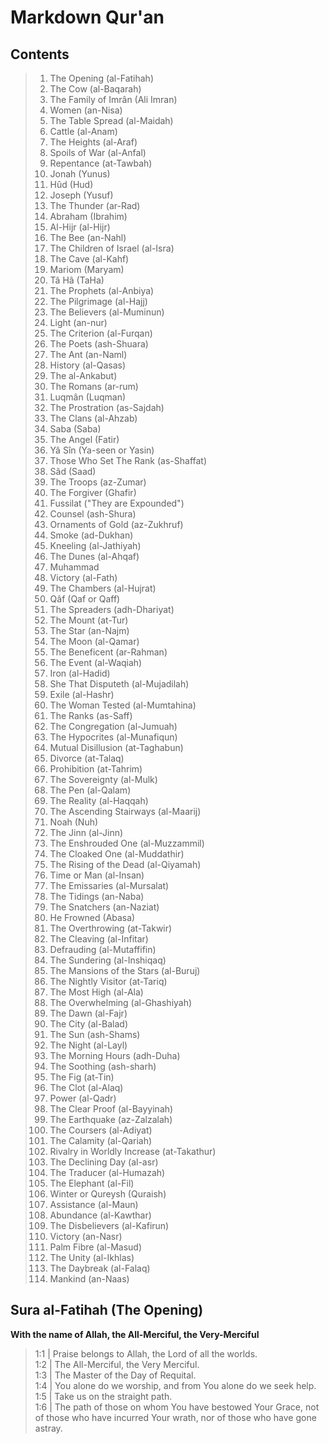 # Markdown Qur'an


## Contents

> 1. The Opening (al-Fatihah)
> 2. The Cow (al-Baqarah)
> 3. The Family of Imrân (Ali Imran)
> 4. Women (an-Nisa)
> 5. The Table Spread (al-Maidah)
> 6. Cattle (al-Anam)
> 7. The Heights (al-Araf)
> 8. Spoils of War (al-Anfal)
> 9. Repentance (at-Tawbah)
> 10. Jonah (Yunus)
> 11. Hûd (Hud)
> 12. Joseph (Yusuf)
> 13. The Thunder (ar-Rad)
> 14. Abraham (Ibrahim)
> 15. Al-Hijr (al-Hijr)
> 16. The Bee (an-Nahl)
> 17. The Children of Israel (al-Isra)
> 18. The Cave (al-Kahf)
> 19. Mariom (Maryam)
> 20. Tâ Hâ (TaHa)
> 21. The Prophets (al-Anbiya)
> 22. The Pilgrimage (al-Hajj)
> 23. The Believers (al-Muminun)
> 24. Light (an-nur)
> 25. The Criterion (al-Furqan)
> 26. The Poets (ash-Shuara)
> 27. The Ant (an-Naml)
> 28. History (al-Qasas)
> 29. The al-Ankabut)
> 30. The Romans (ar-rum)
> 31. Luqmân (Luqman)
> 32. The Prostration (as-Sajdah)
> 33. The Clans (al-Ahzab)
> 34. Saba (Saba)
> 35. The Angel (Fatir)
> 36. Yâ Sîn (Ya-seen or Yasin)
> 37. Those Who Set The Rank (as-Shaffat)
> 38. Sâd (Saad)
> 39. The Troops (az-Zumar)
> 40. The Forgiver (Ghafir)
> 41. Fussilat ("They are Expounded")
> 42. Counsel (ash-Shura)
> 43. Ornaments of Gold (az-Zukhruf)
> 44. Smoke (ad-Dukhan)
> 45. Kneeling (al-Jathiyah)
> 46. The Dunes (al-Ahqaf)
> 47. Muhammad
> 48. Victory (al-Fath)
> 49. The Chambers (al-Hujrat)
> 50. Qâf (Qaf or Qaff)
> 51. The Spreaders (adh-Dhariyat)
> 52. The Mount (at-Tur)
> 53. The Star (an-Najm)
> 54. The Moon (al-Qamar)
> 55. The Beneficent (ar-Rahman)
> 56. The Event (al-Waqiah)
> 57. Iron (al-Hadid)
> 58. She That Disputeth (al-Mujadilah)
> 59. Exile (al-Hashr)
> 60. The Woman Tested (al-Mumtahina)
> 61. The Ranks (as-Saff)
> 62. The Congregation (al-Jumuah)
> 63. The Hypocrites (al-Munafiqun)
> 64. Mutual Disillusion (at-Taghabun)
> 65. Divorce (at-Talaq)
> 66. Prohibition (at-Tahrim)
> 67. The Sovereignty (al-Mulk)
> 68. The Pen (al-Qalam)
> 69. The Reality (al-Haqqah)
> 70. The Ascending Stairways (al-Maarij)
> 71. Noah (Nuh)
> 72. The Jinn (al-Jinn)
> 73. The Enshrouded One (al-Muzzammil)
> 74. The Cloaked One (al-Muddathir)
> 75. The Rising of the Dead (al-Qiyamah)
> 76. Time or Man (al-Insan)
> 77. The Emissaries (al-Mursalat)
> 78. The Tidings (an-Naba)
> 79. The Snatchers (an-Naziat)
> 80. He Frowned (Abasa)
> 81. The Overthrowing (at-Takwir)
> 82. The Cleaving (al-Infitar)
> 83. Defrauding (al-Mutaffifin)
> 84. The Sundering (al-Inshiqaq)
> 85. The Mansions of the Stars (al-Buruj)
> 86. The Nightly Visitor (at-Tariq)
> 87. The Most High (al-Ala)
> 88. The Overwhelming (al-Ghashiyah)
> 89. The Dawn (al-Fajr)
> 90. The City (al-Balad)
> 91. The Sun (ash-Shams)
> 92. The Night (al-Layl)
> 93. The Morning Hours (adh-Duha)
> 94. The Soothing (ash-sharh)
> 95. The Fig (at-Tin)
> 96. The Clot (al-Alaq)
> 97. Power (al-Qadr)
> 98. The Clear Proof (al-Bayyinah)
> 99. The Earthquake (az-Zalzalah)
> 100. The Coursers (al-Adiyat)
> 101. The Calamity (al-Qariah)
> 102. Rivalry in Worldly Increase (at-Takathur)
> 103. The Declining Day (al-asr)
> 104. The Traducer (al-Humazah)
> 105. The Elephant (al-Fil)
> 106. Winter or Qureysh (Quraish)
> 107. Assistance (al-Maun)
> 108. Abundance (al-Kawthar)
> 109. The Disbelievers (al-Kafirun)
> 110. Victory (an-Nasr)
> 111. Palm Fibre (al-Masud)
> 112. The Unity (al-Ikhlas)
> 113. The Daybreak (al-Falaq)
> 114. Mankind (an-Naas)



## Sura al-Fatihah (The Opening)
**With the name of Allah, the All-Merciful, the Very-Merciful**

> 1:1 | Praise belongs to Allah, the Lord of all the worlds.\
> 1:2 | The All-Merciful, the Very Merciful.\
> 1:3 | The Master of the Day of Requital.\
> 1:4 | You alone do we worship, and from You alone do we seek help.\
> 1:5 | Take us on the straight path.\
> 1:6 | The path of those on whom You have bestowed Your Grace, not of those who have incurred Your wrath, nor of those who have gone astray.
